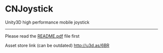 CNJoystick
==========

Unity3D high performance mobile joystick

-----------------------
Please read the [README.pdf](https://github.com/KumoKairo/CNJoystick/blob/master/Source/README.pdf?raw=true) file first

Asset store link (can be outdated) http://u3d.as/6BR


